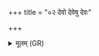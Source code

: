+++
title = "०२ देवो देवेषु देवः"

+++
<details><summary>मूलम् (GR)</summary>

देवो देवेषु देवः  
पथो अनक्ति मध्वा घृतेन ।  
मध्वा यज्ञं नक्षति प्रीणानो  
नराशंसः सुकृद् देवः  
सविता विश्ववारः ॥
</details>